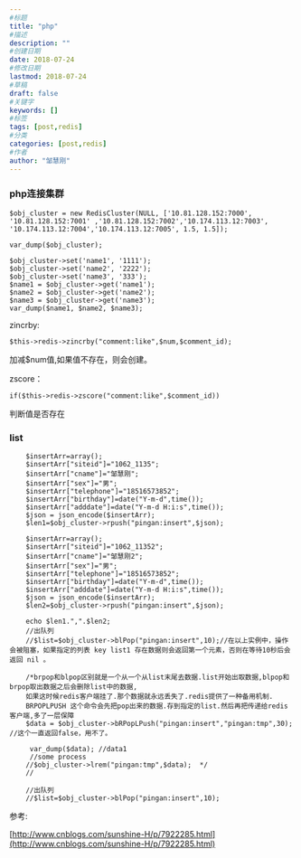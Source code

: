 ```yaml
---
#标题
title: "php"
#描述
description: ""
#创建日期
date: 2018-07-24
#修改日期
lastmod: 2018-07-24
#草稿
draft: false
#关键字
keywords: []
#标签
tags: [post,redis]
#分类
categories: [post,redis]
#作者
author: "邹慧刚"
---
```

### php连接集群

	$obj_cluster = new RedisCluster(NULL, ['10.81.128.152:7000', '10.81.128.152:7001' ,'10.81.128.152:7002','10.174.113.12:7003', '10.174.113.12:7004','10.174.113.12:7005', 1.5, 1.5]);

	var_dump($obj_cluster);

	$obj_cluster->set('name1', '1111');
	$obj_cluster->set('name2', '2222');
	$obj_cluster->set('name3', '333');
	$name1 = $obj_cluster->get('name1');
	$name2 = $obj_cluster->get('name2');
	$name3 = $obj_cluster->get('name3');
	var_dump($name1, $name2, $name3);


zincrby:

 	$this->redis->zincrby("comment:like",$num,$comment_id); 

加减$num值,如果值不存在，则会创建。


zscore：
	
 	if($this->redis->zscore("comment:like",$comment_id))

判断值是否存在



### list 

		$insertArr=array();
    	$insertArr["siteid"]="1062_1135";
		$insertArr["cname"]="邹慧刚";
		$insertArr["sex"]="男";
		$insertArr["telephone"]="18516573852";
		$insertArr["birthday"]=date("Y-m-d",time());
		$insertArr["adddate"]=date("Y-m-d H:i:s",time());
		$json = json_encode($insertArr);
		$len1=$obj_cluster->rpush("pingan:insert",$json);

		$insertArr=array();
    	$insertArr["siteid"]="1062_11352";
		$insertArr["cname"]="邹慧刚2";
		$insertArr["sex"]="男";
		$insertArr["telephone"]="18516573852";
		$insertArr["birthday"]=date("Y-m-d",time());
		$insertArr["adddate"]=date("Y-m-d H:i:s",time());
		$json = json_encode($insertArr);
		$len2=$obj_cluster->rpush("pingan:insert",$json);

		echo $len1.",".$len2;
		//出队列
		//$list=$obj_cluster->blPop("pingan:insert",10);//在以上实例中，操作会被阻塞，如果指定的列表 key list1 存在数据则会返回第一个元素，否则在等待10秒后会返回 nil 。 
		
		/*brpop和blpop区别就是一个从一个从list末尾去数据.list开始出取数据,blpop和brpop取出数据之后会删除list中的数据,
		如果这时候redis客户端挂了.那个数据就永远丢失了.redis提供了一种备用机制. 
		BRPOPLPUSH 这个命令会先把pop出来的数据.存到指定的list.然后再把传递给redis客户端,多了一层保障
		$data = $obj_cluster->bRPopLPush("pingan:insert","pingan:tmp",30);  //这个一直返回false，用不了。

   		 var_dump($data); //data1  
   		 //some process  
		//$obj_cluster->lrem("pingan:tmp",$data);  */
		//

		//出队列
		//$list=$obj_cluster->blPop("pingan:insert",10);


参考:

[http://www.cnblogs.com/sunshine-H/p/7922285.html](http://www.cnblogs.com/sunshine-H/p/7922285.html)


